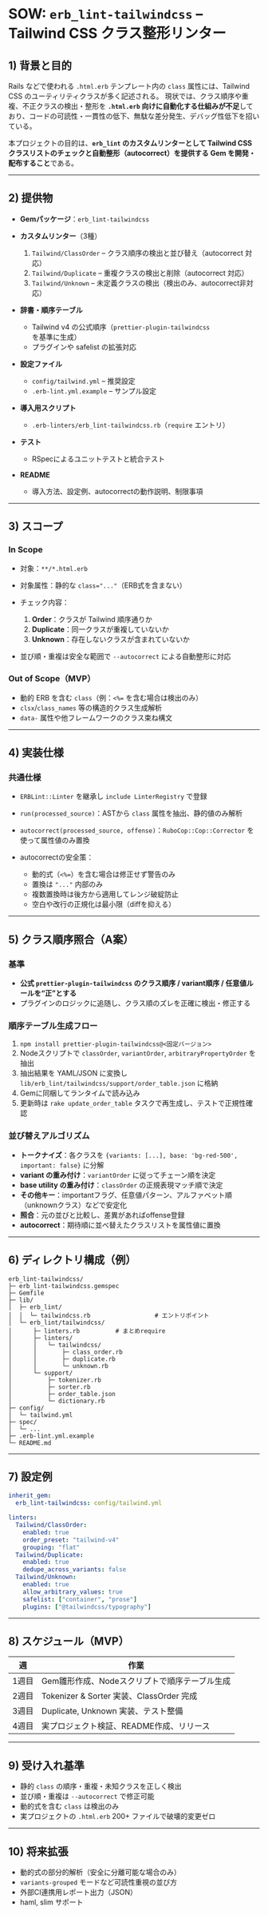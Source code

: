 # SOW: `erb_lint-tailwindcss` – Tailwind CSS クラス整形リンター

## 1) 背景と目的

Rails などで使われる `.html.erb` テンプレート内の `class` 属性には、Tailwind CSS のユーティリティクラスが多く記述される。
現状では、クラス順序や重複、不正クラスの検出・整形を **`.html.erb` 向けに自動化する仕組みが不足**しており、コードの可読性・一貫性の低下、無駄な差分発生、デバッグ性低下を招いている。

本プロジェクトの目的は、**`erb_lint` のカスタムリンターとして Tailwind CSS クラスリストのチェックと自動整形（autocorrect）を提供する Gem を開発・配布すること**である。

---

## 2) 提供物

* **Gemパッケージ**：`erb_lint-tailwindcss`
* **カスタムリンター**（3種）

  1. `Tailwind/ClassOrder` – クラス順序の検出と並び替え（autocorrect 対応）
  2. `Tailwind/Duplicate` – 重複クラスの検出と削除（autocorrect 対応）
  3. `Tailwind/Unknown` – 未定義クラスの検出（検出のみ、autocorrect非対応）
* **辞書・順序テーブル**

  * Tailwind v4 の公式順序（`prettier-plugin-tailwindcss` を基準に生成）
  * プラグインや safelist の拡張対応
* **設定ファイル**

  * `config/tailwind.yml` – 推奨設定
  * `.erb-lint.yml.example` – サンプル設定
* **導入用スクリプト**

  * `.erb-linters/erb_lint-tailwindcss.rb`（`require` エントリ）
* **テスト**

  * RSpecによるユニットテストと統合テスト
* **README**

  * 導入方法、設定例、autocorrectの動作説明、制限事項

---

## 3) スコープ

### In Scope

* 対象：`**/*.html.erb`
* 対象属性：静的な `class="..."`（ERB式を含まない）
* チェック内容：

  1. **Order**：クラスが Tailwind 順序通りか
  2. **Duplicate**：同一クラスが重複していないか
  3. **Unknown**：存在しないクラスが含まれていないか
* 並び順・重複は安全な範囲で `--autocorrect` による自動整形に対応

### Out of Scope（MVP）

* 動的 ERB を含む `class`（例：`<%=` を含む場合は検出のみ）
* `clsx`/`class_names` 等の構造的クラス生成解析
* `data-` 属性や他フレームワークのクラス束ね構文

---

## 4) 実装仕様

### 共通仕様

* `ERBLint::Linter` を継承し `include LinterRegistry` で登録
* `run(processed_source)`：ASTから `class` 属性を抽出、静的値のみ解析
* `autocorrect(processed_source, offense)`：`RuboCop::Cop::Corrector` を使って属性値のみ置換
* autocorrectの安全策：

  * 動的式（`<%=`）を含む場合は修正せず警告のみ
  * 置換は `"..."` 内部のみ
  * 複数置換時は後方から適用してレンジ破綻防止
  * 空白や改行の正規化は最小限（diffを抑える）

---

## 5) クラス順序照合（A案）

### 基準

* **公式 `prettier-plugin-tailwindcss` のクラス順序 / variant順序 / 任意値ルールを“正”とする**
* プラグインのロジックに追随し、クラス順のズレを正確に検出・修正する

### 順序テーブル生成フロー

1. `npm install prettier-plugin-tailwindcss@<固定バージョン>`
2. Nodeスクリプトで `classOrder`, `variantOrder`, `arbitraryPropertyOrder` を抽出
3. 抽出結果を YAML/JSON に変換し `lib/erb_lint/tailwindcss/support/order_table.json` に格納
4. Gemに同梱してランタイムで読み込み
5. 更新時は `rake update_order_table` タスクで再生成し、テストで正規性確認

### 並び替えアルゴリズム

* **トークナイズ**：各クラスを `{variants: [...], base: 'bg-red-500', important: false}` に分解
* **variant の重み付け**：`variantOrder` に従ってチェーン順を決定
* **base utility の重み付け**：`classOrder` の正規表現マッチ順で決定
* **その他キー**：importantフラグ、任意値パターン、アルファベット順（unknownクラス）などで安定化
* **照合**：元の並びと比較し、差異があればoffense登録
* **autocorrect**：期待順に並べ替えたクラスリストを属性値に置換

---

## 6) ディレクトリ構成（例）

```
erb_lint-tailwindcss/
├─ erb_lint-tailwindcss.gemspec
├─ Gemfile
├─ lib/
│  ├─ erb_lint/
│  │  └─ tailwindcss.rb                  # エントリポイント
│  └─ erb_lint/tailwindcss/
│      ├─ linters.rb          # まとめrequire
│      ├─ linters/
│      │   └─ tailwindcss/
│      │       ├─ class_order.rb
│      │       ├─ duplicate.rb
│      │       └─ unknown.rb
│      └─ support/
│          ├─ tokenizer.rb
│          ├─ sorter.rb
│          ├─ order_table.json
│          └─ dictionary.rb
├─ config/
│  └─ tailwind.yml
├─ spec/
│  └─ ...
├─ .erb-lint.yml.example
└─ README.md
```

---

## 7) 設定例

```yaml
inherit_gem:
  erb_lint-tailwindcss: config/tailwind.yml

linters:
  Tailwind/ClassOrder:
    enabled: true
    order_preset: "tailwind-v4"
    grouping: "flat"
  Tailwind/Duplicate:
    enabled: true
    dedupe_across_variants: false
  Tailwind/Unknown:
    enabled: true
    allow_arbitrary_values: true
    safelist: ["container", "prose"]
    plugins: ["@tailwindcss/typography"]
```

---

## 8) スケジュール（MVP）

| 週   | 作業                                  |
| --- | ----------------------------------- |
| 1週目 | Gem雛形作成、Nodeスクリプトで順序テーブル生成          |
| 2週目 | Tokenizer & Sorter 実装、ClassOrder 完成 |
| 3週目 | Duplicate, Unknown 実装、テスト整備         |
| 4週目 | 実プロジェクト検証、README作成、リリース             |

---

## 9) 受け入れ基準

* 静的 `class` の順序・重複・未知クラスを正しく検出
* 並び順・重複は `--autocorrect` で修正可能
* 動的式を含む `class` は検出のみ
* 実プロジェクトの `.html.erb` 200+ ファイルで破壊的変更ゼロ

---

## 10) 将来拡張

* 動的式の部分的解析（安全に分離可能な場合のみ）
* `variants-grouped` モードなど可読性重視の並び方
* 外部CI連携用レポート出力（JSON）
* haml, slim サポート
